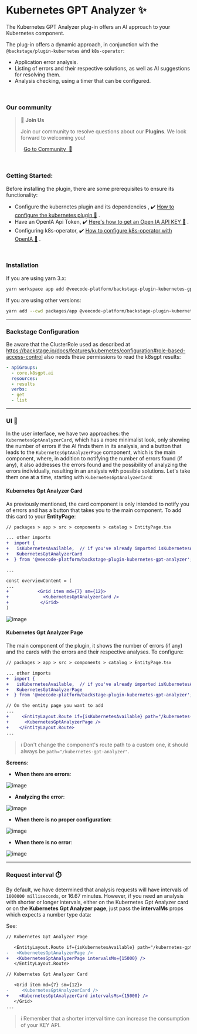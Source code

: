 # Kubernetes GPT Analyzer ✨

The Kubernetes GPT Analyzer plug-in offers an AI approach to your Kubernetes component.

The plug-in offers a dynamic approach, in conjunction with the `@backstage/plugin-kubernetes` and `k8s-operator`:

- Application error analysis.
- Listing of errors and their respective solutions, as well as AI suggestions for resolving them.
- Analysis checking, using a timer that can be configured.
  
<br>

### Our community 

> 💬  **Join Us**
>
> Join our community to resolve questions about our **Plugins**. We look forward to welcoming you! <br>
>
>    [Go to Community  🚀](https://github.com/orgs/veecode-platform/discussions)

<br>

### Getting Started:



Before installing the plugin, there are some prerequisites to ensure its functionality:

- Configure the kubernetes plugin and its dependencies , :heavy_check_mark: [How to configure the kubernetes plugin :page_with_curl:](https://backstage.io/docs/features/kubernetes/) .
- Have an OpenIA Api Token, :heavy_check_mark: [Here's how to get an Open IA API KEY :page_with_curl:](https://openai.com/index/openai-api/) .
- Configuring k8s-operator, :heavy_check_mark: [How to configure k8s-operator with OpenIA :page_with_curl:](https://github.com/k8sgpt-ai/k8sgpt-operator/) .
<br>


### Installation

If you are using yarn 3.x:

```bash
yarn workspace app add @veecode-platform/backstage-plugin-kubernetes-gpt-analyzer
```

If you are using other versions:

```bash
yarn add --cwd packages/app @veecode-platform/backstage-plugin-kubernetes-gpt-analyzer
```


---


### Backstage Configuration

Be aware that the ClusterRole used as described at https://backstage.io/docs/features/kubernetes/configuration#role-based-access-control also needs these permissions to read the k8sgpt results:

```yaml
- apiGroups:
  - core.k8sgpt.ai
  resources:
  - results
  verbs:
  - get
  - list
```

---

### UI 🎨

In the user interface, we have two approaches: the `KubernetesGptAnalyzerCard`, which has a more minimalist look, only showing the number of errors if the AI finds them in its analysis, and a button that leads to the `KubernetesGptAnalyzerPage` component, which is the main component, where, in addition to notifying the number of errors found (if any), it also addresses the errors found and the possibility of analyzing the errors individually, resulting in an analysis with possible solutions.
Let's take them one at a time, starting with `KubernetesGptAnalyzerCard`:


#### Kubernetes Gpt Analyzer Card

As previously mentioned, the card component is only intended to notify you of errors and has a button that takes you to the main component.
To add this card to your **EntityPage**:

```diff
// packages > app > src > components > catalog > EntityPage.tsx

... other imports
+  import {
+   isKubernetesAvailable,  // if you've already imported isKubernetesAvailable from the @backstage/plugin-kubernetes plugin, you don't need to import it again
+   KubernetesGptAnalyzerCard
+  } from '@veecode-platform/backstage-plugin-kubernetes-gpt-analyzer'; 

...

const overviewContent = (
...
+           <Grid item md={7} sm={12}>
+             <KubernetesGptAnalyzerCard />
+            </Grid>
)

```

![image](https://github.com/veecode-platform/platform-backstage-plugins/assets/84424883/d1579577-fbcd-4f5b-9689-bcc2c648bd89)
<br>


#### Kubernetes Gpt Analyzer Page

The main component of the plugin, it shows the number of errors (if any) and the cards with the errors and their respective analyses.
To configure:

```diff
// packages > app > src > components > catalog > EntityPage.tsx

... other imports
+  import {
+   isKubernetesAvailable,  // if you've already imported isKubernetesAvailable from the @backstage/plugin-kubernetes plugin, you don't need to import it again
+   KubernetesGptAnalyzerPage
+  } from '@veecode-platform/backstage-plugin-kubernetes-gpt-analyzer'; 

// On the entity page you want to add
...
+     <EntityLayout.Route if={isKubernetesAvailable} path="/kubernetes-gpt-analyzer" title="Kubernetes GPT">
+      <KubernetesGptAnalyzerPage />
+    </EntityLayout.Route>
...

```

> ℹ️ Don't change the component's route path to a custom one, it should always be `path="/kubernetes-gpt-analyzer"`.

**Screens**:

- **When there are errors**:
  
![image](https://github.com/veecode-platform/platform-backstage-plugins/assets/84424883/b06c1851-96f2-4990-bd7a-8902339b0b1d)

- **Analyzing the error**:

![image](https://github.com/veecode-platform/platform-backstage-plugins/assets/84424883/1349d500-a66e-4daf-8816-5cd3de56b8fc)

- **When there is no proper configuration**:

![image](https://github.com/veecode-platform/platform-backstage-plugins/assets/84424883/b5cb8d71-7c3a-4870-8326-357b5d4066a1)

- **When there is no error**:

![image](https://github.com/veecode-platform/platform-backstage-plugins/assets/84424883/2f346a55-33ad-4852-8c6a-ccbb80cb1f3e)

---

### Request interval ⏱️

By default, we have determined that analysis requests will have intervals of `1000000 milliseconds`, or 16.67 minutes. However, if you need an analysis with shorter or longer intervals, either on the Kubernetes Gpt Analyzer card or on the **Kubernetes Gpt Analyzer page**, just pass the **intervalMs** props which expects a number type data:

See:

```diff
// Kubernetes Gpt Analyzer Page

   <EntityLayout.Route if={isKubernetesAvailable} path="/kubernetes-gpt-analyzer" title="Kubernetes GPT">
-   <KubernetesGptAnalyzerPage />
+   <KubernetesGptAnalyzerPage intervalsMs={15000} />
   </EntityLayout.Route>

// Kubernetes Gpt Analyzer Card

   <Grid item md={7} sm={12}>
-     <KubernetesGptAnalyzerCard />
+    <KubernetesGptAnalyzerCard intervalsMs={15000} />
   </Grid>
...
```

> ℹ️ Remember that a shorter interval time can increase the consumption of your KEY API.
